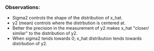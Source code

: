 ### Observations:
- Sigma2 controls the shape of the distribution of x_hat.
- y2 (mean) controls where the distrbution is centered at.
- Better the precision in the measurement of y2 makes x_hat "closer/ similar" to the distribution of y2.
- When sigma2 tends towards 0; x_hat distribution tends towards distrbution of y2.

